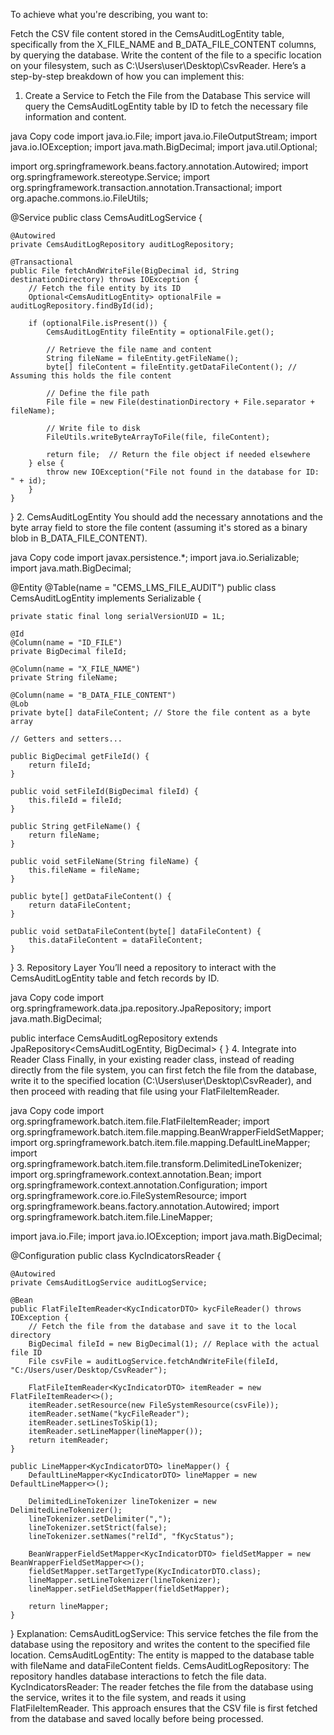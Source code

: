 To achieve what you're describing, you want to:

Fetch the CSV file content stored in the CemsAuditLogEntity table, specifically from the X_FILE_NAME and B_DATA_FILE_CONTENT columns, by querying the database.
Write the content of the file to a specific location on your filesystem, such as C:\\Users\\user\\Desktop\\CsvReader.
Here’s a step-by-step breakdown of how you can implement this:

1. Create a Service to Fetch the File from the Database
This service will query the CemsAuditLogEntity table by ID to fetch the necessary file information and content.

java
Copy code
import java.io.File;
import java.io.FileOutputStream;
import java.io.IOException;
import java.math.BigDecimal;
import java.util.Optional;

import org.springframework.beans.factory.annotation.Autowired;
import org.springframework.stereotype.Service;
import org.springframework.transaction.annotation.Transactional;
import org.apache.commons.io.FileUtils;

@Service
public class CemsAuditLogService {

    @Autowired
    private CemsAuditLogRepository auditLogRepository;

    @Transactional
    public File fetchAndWriteFile(BigDecimal id, String destinationDirectory) throws IOException {
        // Fetch the file entity by its ID
        Optional<CemsAuditLogEntity> optionalFile = auditLogRepository.findById(id);

        if (optionalFile.isPresent()) {
            CemsAuditLogEntity fileEntity = optionalFile.get();
            
            // Retrieve the file name and content
            String fileName = fileEntity.getFileName();
            byte[] fileContent = fileEntity.getDataFileContent(); // Assuming this holds the file content

            // Define the file path
            File file = new File(destinationDirectory + File.separator + fileName);

            // Write file to disk
            FileUtils.writeByteArrayToFile(file, fileContent);

            return file;  // Return the file object if needed elsewhere
        } else {
            throw new IOException("File not found in the database for ID: " + id);
        }
    }
}
2. CemsAuditLogEntity
You should add the necessary annotations and the byte array field to store the file content (assuming it's stored as a binary blob in B_DATA_FILE_CONTENT).

java
Copy code
import javax.persistence.*;
import java.io.Serializable;
import java.math.BigDecimal;

@Entity
@Table(name = "CEMS_LMS_FILE_AUDIT")
public class CemsAuditLogEntity implements Serializable {

    private static final long serialVersionUID = 1L;

    @Id
    @Column(name = "ID_FILE")
    private BigDecimal fileId;

    @Column(name = "X_FILE_NAME")
    private String fileName;

    @Column(name = "B_DATA_FILE_CONTENT")
    @Lob
    private byte[] dataFileContent; // Store the file content as a byte array

    // Getters and setters...

    public BigDecimal getFileId() {
        return fileId;
    }

    public void setFileId(BigDecimal fileId) {
        this.fileId = fileId;
    }

    public String getFileName() {
        return fileName;
    }

    public void setFileName(String fileName) {
        this.fileName = fileName;
    }

    public byte[] getDataFileContent() {
        return dataFileContent;
    }

    public void setDataFileContent(byte[] dataFileContent) {
        this.dataFileContent = dataFileContent;
    }
}
3. Repository Layer
You’ll need a repository to interact with the CemsAuditLogEntity table and fetch records by ID.

java
Copy code
import org.springframework.data.jpa.repository.JpaRepository;
import java.math.BigDecimal;

public interface CemsAuditLogRepository extends JpaRepository<CemsAuditLogEntity, BigDecimal> {
}
4. Integrate into Reader Class
Finally, in your existing reader class, instead of reading directly from the file system, you can first fetch the file from the database, write it to the specified location (C:\\Users\\user\\Desktop\\CsvReader), and then proceed with reading that file using your FlatFileItemReader.

java
Copy code
import org.springframework.batch.item.file.FlatFileItemReader;
import org.springframework.batch.item.file.mapping.BeanWrapperFieldSetMapper;
import org.springframework.batch.item.file.mapping.DefaultLineMapper;
import org.springframework.batch.item.file.transform.DelimitedLineTokenizer;
import org.springframework.context.annotation.Bean;
import org.springframework.context.annotation.Configuration;
import org.springframework.core.io.FileSystemResource;
import org.springframework.beans.factory.annotation.Autowired;
import org.springframework.batch.item.file.LineMapper;

import java.io.File;
import java.io.IOException;
import java.math.BigDecimal;

@Configuration
public class KycIndicatorsReader {

    @Autowired
    private CemsAuditLogService auditLogService;

    @Bean
    public FlatFileItemReader<KycIndicatorDTO> kycFileReader() throws IOException {
        // Fetch the file from the database and save it to the local directory
        BigDecimal fileId = new BigDecimal(1); // Replace with the actual file ID
        File csvFile = auditLogService.fetchAndWriteFile(fileId, "C:/Users/user/Desktop/CsvReader");

        FlatFileItemReader<KycIndicatorDTO> itemReader = new FlatFileItemReader<>();
        itemReader.setResource(new FileSystemResource(csvFile));
        itemReader.setName("kycFileReader");
        itemReader.setLinesToSkip(1);
        itemReader.setLineMapper(lineMapper());
        return itemReader;
    }

    public LineMapper<KycIndicatorDTO> lineMapper() {
        DefaultLineMapper<KycIndicatorDTO> lineMapper = new DefaultLineMapper<>();

        DelimitedLineTokenizer lineTokenizer = new DelimitedLineTokenizer();
        lineTokenizer.setDelimiter(",");
        lineTokenizer.setStrict(false);
        lineTokenizer.setNames("relId", "fKycStatus");

        BeanWrapperFieldSetMapper<KycIndicatorDTO> fieldSetMapper = new BeanWrapperFieldSetMapper<>();
        fieldSetMapper.setTargetType(KycIndicatorDTO.class);
        lineMapper.setLineTokenizer(lineTokenizer);
        lineMapper.setFieldSetMapper(fieldSetMapper);

        return lineMapper;
    }
}
Explanation:
CemsAuditLogService: This service fetches the file from the database using the repository and writes the content to the specified file location.
CemsAuditLogEntity: The entity is mapped to the database table with fileName and dataFileContent fields.
CemsAuditLogRepository: The repository handles database interactions to fetch the file data.
KycIndicatorsReader: The reader fetches the file from the database using the service, writes it to the file system, and reads it using FlatFileItemReader.
This approach ensures that the CSV file is first fetched from the database and saved locally before being processed.

